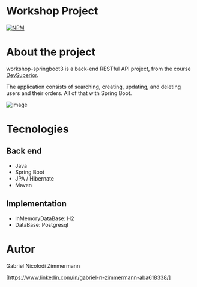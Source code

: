 # Workshop Project
[![NPM](https://img.shields.io/npm/l/react)](https://github.com/GabrielNZ/workshop-springboot3-jpa/tree/main?tab=MIT-1-ov-file#MIT-1-ov-file) 

# About the project

workshop-springboot3 is a back-end RESTful API project, from the course [DevSuperior](https://www.udemy.com/course/java-curso-completo/).

The application consists of searching, creating, updating, and deleting users and their orders. All of that with Spring Boot.

![image](https://github.com/user-attachments/assets/58ee4ea1-904d-4566-8440-78a1d8394b1e)

# Tecnologies
## Back end
- Java
- Spring Boot
- JPA / Hibernate
- Maven
## Implementation
- InMemoryDataBase: H2
- DataBase: Postgresql
# Autor

Gabriel Nicolodi Zimmermann


[https://www.linkedin.com/in/gabriel-n-zimmermann-aba618338/]
